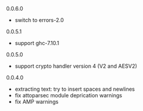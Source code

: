 
0.0.6.0

* switch to errors-2.0

0.0.5.1

* support ghc-7.10.1

0.0.5.0

* support crypto handler version 4 (V2 and AESV2)

0.0.4.0

* extracting text: try to insert spaces and newlines
* fix attoparsec module deprication warnings
* fix AMP warnings
